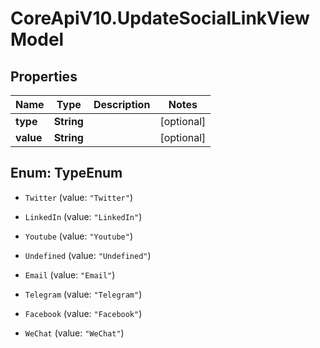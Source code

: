 # CoreApiV10.UpdateSocialLinkViewModel

## Properties
Name | Type | Description | Notes
------------ | ------------- | ------------- | -------------
**type** | **String** |  | [optional] 
**value** | **String** |  | [optional] 


<a name="TypeEnum"></a>
## Enum: TypeEnum


* `Twitter` (value: `"Twitter"`)

* `LinkedIn` (value: `"LinkedIn"`)

* `Youtube` (value: `"Youtube"`)

* `Undefined` (value: `"Undefined"`)

* `Email` (value: `"Email"`)

* `Telegram` (value: `"Telegram"`)

* `Facebook` (value: `"Facebook"`)

* `WeChat` (value: `"WeChat"`)




